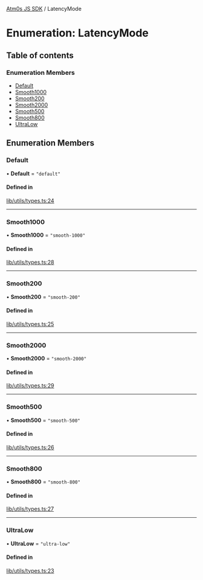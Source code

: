 [Atm0s JS SDK](../README.md) / LatencyMode

# Enumeration: LatencyMode

## Table of contents

### Enumeration Members

- [Default](LatencyMode.md#default)
- [Smooth1000](LatencyMode.md#smooth1000)
- [Smooth200](LatencyMode.md#smooth200)
- [Smooth2000](LatencyMode.md#smooth2000)
- [Smooth500](LatencyMode.md#smooth500)
- [Smooth800](LatencyMode.md#smooth800)
- [UltraLow](LatencyMode.md#ultralow)

## Enumeration Members

### Default

• **Default** = ``"default"``

#### Defined in

[lib/utils/types.ts:24](https://github.com/8xFF/media-sdk-js/blob/633baca/src/lib/utils/types.ts#L24)

___

### Smooth1000

• **Smooth1000** = ``"smooth-1000"``

#### Defined in

[lib/utils/types.ts:28](https://github.com/8xFF/media-sdk-js/blob/633baca/src/lib/utils/types.ts#L28)

___

### Smooth200

• **Smooth200** = ``"smooth-200"``

#### Defined in

[lib/utils/types.ts:25](https://github.com/8xFF/media-sdk-js/blob/633baca/src/lib/utils/types.ts#L25)

___

### Smooth2000

• **Smooth2000** = ``"smooth-2000"``

#### Defined in

[lib/utils/types.ts:29](https://github.com/8xFF/media-sdk-js/blob/633baca/src/lib/utils/types.ts#L29)

___

### Smooth500

• **Smooth500** = ``"smooth-500"``

#### Defined in

[lib/utils/types.ts:26](https://github.com/8xFF/media-sdk-js/blob/633baca/src/lib/utils/types.ts#L26)

___

### Smooth800

• **Smooth800** = ``"smooth-800"``

#### Defined in

[lib/utils/types.ts:27](https://github.com/8xFF/media-sdk-js/blob/633baca/src/lib/utils/types.ts#L27)

___

### UltraLow

• **UltraLow** = ``"ultra-low"``

#### Defined in

[lib/utils/types.ts:23](https://github.com/8xFF/media-sdk-js/blob/633baca/src/lib/utils/types.ts#L23)
